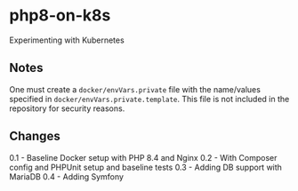 # php8-on-k8s
Experimenting with Kubernetes

## Notes

One must create a `docker/envVars.private` file with the name/values specified in `docker/envVars.private.template`.
This file is not included in the repository for security reasons.

## Changes

0.1 - Baseline Docker setup with PHP 8.4 and Nginx
0.2 - With Composer config and PHPUnit setup and baseline tests
0.3 - Adding DB support with MariaDB
0.4 - Adding Symfony
